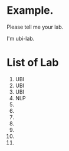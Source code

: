 
# Example. 
Please tell me your lab.

I'm ubi-lab.

# List of Lab
1. UBI  
2. UBI
3.  UBI  
4. NLP
5.
6.
7.
8.
9.
10.
11.
